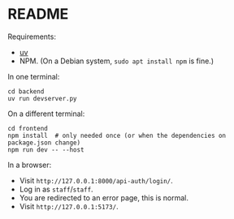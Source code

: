 # README

Requirements:

* [uv](https://docs.astral.sh/uv/#installation)
* NPM. (On a Debian system, `sudo apt install npm` is fine.)

In one terminal:

```
cd backend
uv run devserver.py
```

On a different terminal:

```
cd frontend
npm install  # only needed once (or when the dependencies on package.json change)
npm run dev -- --host
```

In a browser:

* Visit `http://127.0.0.1:8000/api-auth/login/`.
* Log in as `staff`/`staff`.
* You are redirected to an error page, this is normal.
* Visit `http://127.0.0.1:5173/`.
